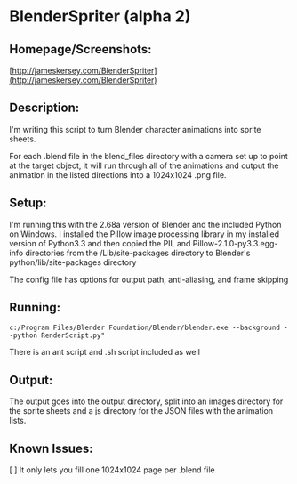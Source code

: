BlenderSpriter (alpha 2)
============================

Homepage/Screenshots:
---------------------

[http://jameskersey.com/BlenderSpriter](http://jameskersey.com/BlenderSpriter)


Description:
-------------

I'm writing this script to turn Blender character animations into sprite sheets.

For each .blend file in the blend_files directory with a camera set up to point at the target object, it will run through all of the animations and output the animation in the listed directions into a 1024x1024 .png file.



Setup:
------

I'm running this with the 2.68a version of Blender and the included Python on Windows.  I installed the Pillow image processing library in my installed version of Python3.3 and then copied the PIL and Pillow-2.1.0-py3.3.egg-info directories from the /Lib/site-packages directory to Blender's python/lib/site-packages directory

The config file has options for output path, anti-aliasing, and frame skipping



Running:
--------

    c:/Program Files/Blender Foundation/Blender/blender.exe --background --python RenderScript.py"

There is an ant script and .sh script included as well



Output:
-------

The output goes into the output directory, split into an images directory for the sprite sheets and a js directory for the JSON files with the animation lists.



Known Issues:
-------------
[ ] It only lets you fill one 1024x1024 page per .blend file
